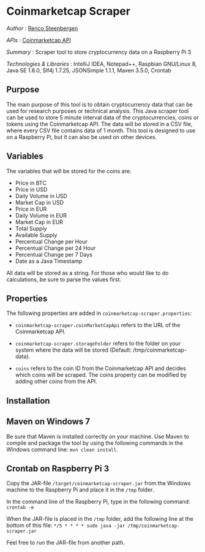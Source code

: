 # Coinmarketcap Scraper

*Author* : [Renco Steenbergen](https://www.linkedin.com/in/renco-steenbergen-87b52a119/)

*APIs* : [Coinmarketcap API](https://coinmarketcap.com/api/)

*Summary* : Scraper tool to store cryptocurrency data on a Raspberry Pi 3

*Technologies & Libraries* : IntelliJ IDEA, Notepad++, Raspbian GNU/Linux 8, Java SE 1.8.0, Slf4j 1.7.25, JSONSimple 1.1.1, Maven 3.5.0, Crontab

## Purpose
The main purpose of this tool is to obtain cryptocurrency data that can be used for research purposes or technical analysis. 
This Java scraper tool can be used to store 5 minute interval data of the cryptocurrencies, coins or tokens using the Coinmarketcap API. 
The data will be stored in a CSV file, where every CSV file contains data of 1 month. 
This tool is designed to use on a Raspberry Pi, but it can also be used on other devices.


## Variables
The variables that will be stored for the coins are: 

* Price in BTC
* Price in USD
* Daily Volume in USD
* Market Cap in USD
* Price in EUR
* Daily Volume in EUR
* Market Cap in EUR
* Total Supply
* Available Supply
* Percentual Change per Hour
* Percentual Change per 24 Hour
* Percentual Change per 7 Days
* Date as a Java Timestamp

All data will be stored as a string. For those who would like to do calculations, be sure to parse the values first.

## Properties
The following properties are added in `coinmarketcap-scraper.properties`:

* `coinmarketcap-scraper.coinMarketCapApi` refers to the URL of the Coinmarketcap API.
* `coinmarketcap-scraper.storageFolder` refers to the folder on your system where the data will be stored (Default: /tmp/coinmarketcap-data).

* `coins` refers to the coin ID from the Coinmarketcap API and decides which coins will be scraped. The coins property can be modified by adding other coins from the API.

## Installation
## Maven on Windows 7
Be sure that Maven is installed correctly on your machine. Use Maven to compile and package the tool by using the following commands in the Windows command line: `mvn clean install`.

## Crontab on Raspberry Pi 3
Copy the JAR-file `/target/coinmarketcap-scraper.jar` from the Windows machine to the Raspberry Pi and place it in the `/tmp` folder.

In the command line of the Raspberry Pi, type in the following command:
`crontab -e`

When the JAR-file is placed in the `/tmp` folder, add the following line at the bottom of this file:
`*/5 * * * * sudo java -jar /tmp/coinmarketcap-scraper.jar`

Feel free to run the JAR-file from another path.